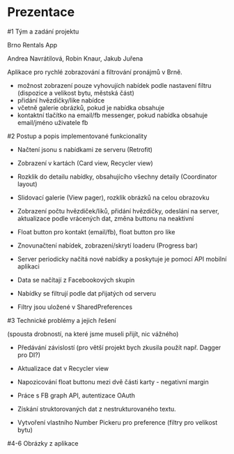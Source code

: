 # Prezentace

#1 Tým a zadání projektu

Brno Rentals App

Andrea Navrátilová, Robin Knaur, Jakub Juřena

Aplikace pro rychlé zobrazování a filtrování pronájmů v Brně.
- možnost zobrazení pouze vyhovujích nabídek podle nastavení filtru (dispozice a velikost bytu, městská část)
- přidání hvězdičky/like nabídce
- včetně galerie obrázků, pokud je nabídka obsahuje
- kontaktní tlačítko na email/fb messenger, pokud nabídka obsahuje email/jméno uživatele fb


#2 Postup a popis implementované funkcionality
- Načtení jsonu s nabídkami ze serveru (Retrofit)
- Zobrazení v kartách (Card view, Recycler view)
- Rozklik do detailu nabídky, obsahujícího všechny detaily (Coordinator layout)
- Slidovací galerie (View pager), rozklik obrázků na celou obrazovku
- Zobrazení počtu hvězdiček/liků, přidání hvězdičky, odeslání na server, aktualizace podle vrácených dat, změna buttonu na neaktivní
- Float button pro kontakt (email/fb), float button pro like
- Znovunačtení nabídek, zobrazení/skrytí loaderu (Progress bar)

- Server periodicky načítá nové nabídky a poskytuje je pomocí API mobilní aplikaci
- Data se načítají z Facebookových skupin

- Nabídky se filtrují podle dat přijatých od serveru
- Filtry jsou uložené v SharedPreferences

#3 Technické problémy a jejich řešení

(spousta drobností, na které jsme museli přijít, nic vážného)
- Předávání závislostí (pro větší projekt bych zkusila použít např. Dagger pro DI?)
- Aktualizace dat v Recycler view
- Napozicování float buttonu mezi dvě části karty - negativní margin

- Práce s FB graph API, autentizace OAuth
- Získání struktorovaných dat z nestrukturovaného textu.

- Vytvoření vlastního Number Pickeru pro preference (filtry pro velikost bytu)

#4-6 Obrázky z aplikace
